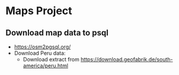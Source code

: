 # Maps Project

## Download map data to psql
- https://osm2pgsql.org/
- Download Peru data:
  - Download extract from https://download.geofabrik.de/south-america/peru.html
